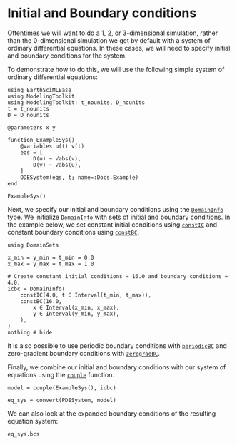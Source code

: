 # Initial and Boundary conditions

Oftentimes we will want to do a 1, 2, or 3-dimensional simulation, rather than the 0-dimensional simulation we get by default with a system of ordinary differential equations.
In these cases, we will need to specify initial and boundary conditions for the system.

To demonstrate how to do this, we will use the following simple system of ordinary differential equations:

```@example icbc
using EarthSciMLBase
using ModelingToolkit
using ModelingToolkit: t_nounits, D_nounits
t = t_nounits
D = D_nounits

@parameters x y

function ExampleSys()
    @variables u(t) v(t)
    eqs = [
        D(u) ~ √abs(v),
        D(v) ~ √abs(u),
    ]
    ODESystem(eqs, t; name=:Docs₊Example)
end

ExampleSys()
```
Next, we specify our initial and boundary conditions using the [`DomainInfo`](@ref) type.
We initialize [`DomainInfo`](@ref) with sets of initial and boundary conditions.
In the example below, we set constant initial conditions using [`constIC`](@ref) and constant boundary conditions using [`constBC`](@ref).

```@example icbc
using DomainSets

x_min = y_min = t_min = 0.0
x_max = y_max = t_max = 1.0

# Create constant initial conditions = 16.0 and boundary conditions = 4.0.
icbc = DomainInfo(
    constIC(4.0, t ∈ Interval(t_min, t_max)),
    constBC(16.0,
        x ∈ Interval(x_min, x_max),
        y ∈ Interval(y_min, y_max),
    ),
)
nothing # hide
```

It is also possible to use periodic boundary conditions with [`periodicBC`](@ref) and zero-gradient boundary conditions with [`zerogradBC`](@ref).

Finally, we combine our initial and boundary conditions with our system of equations using the [`couple`](@ref) function.

```@example icbc
model = couple(ExampleSys(), icbc)

eq_sys = convert(PDESystem, model)
```

We can also look at the expanded boundary conditions of the resulting equation system:

```@example icbc
eq_sys.bcs
```